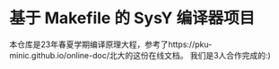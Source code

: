 # 基于 Makefile 的 SysY 编译器项目
本仓库是23年春夏学期编译原理大程，参考了https://pku-minic.github.io/online-doc/北大的这份在线文档。
我们是3人合作完成的:)
